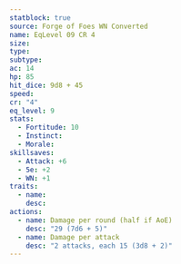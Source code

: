 ```yaml
---
statblock: true
source: Forge of Foes WN Converted
name: EqLevel 09 CR 4
size: 
type: 
subtype: 
ac: 14
hp: 85
hit_dice: 9d8 + 45
speed: 
cr: "4"
eq_level: 9
stats:
  - Fortitude: 10
  - Instinct: 
  - Morale: 
skillsaves:
  - Attack: +6
  - 5e: +2
  - WN: +1
traits:
  - name: 
    desc: 
actions:
  - name: Damage per round (half if AoE)
    desc: "29 (7d6 + 5)"
  - name: Damage per attack
    desc: "2 attacks, each 15 (3d8 + 2)"
---
```

